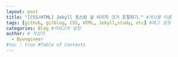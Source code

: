 ```yaml
---
layout: post
title: "[CSS/HTML] Jekyll 포스팅 글 이미지 크기 조절하기." #게시물 이름
tags: [github, gitblog, CSS, HTML, Jekyll,study, etc] #태그 설정
categories: Blog #카테고리 설정
author: # 작성자
  - Byungineer
#toc : true #Table of Contents
---
```



